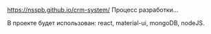 https://nsspb.github.io/crm-system/
Процесс разработки...

В проекте будет использован:
react,
material-ui,
mongoDB,
nodeJS.



